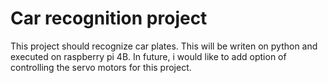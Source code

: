 # Car recognition project

This project should recognize car plates. This will be writen on python and executed on raspberry pi 4B. In future, i would like to add option of controlling the servo motors for this project.
